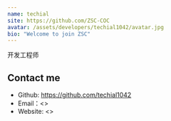```yaml
---
name: techial
site: https://github.com/ZSC-COC
avatar: /assets/developers/techial1042/avatar.jpg
bio: "Welcome to join ZSC"
---
```


开发工程师

## Contact me

- Github: <https://github.com/techial1042>
- Email：<>
- Website: <>
